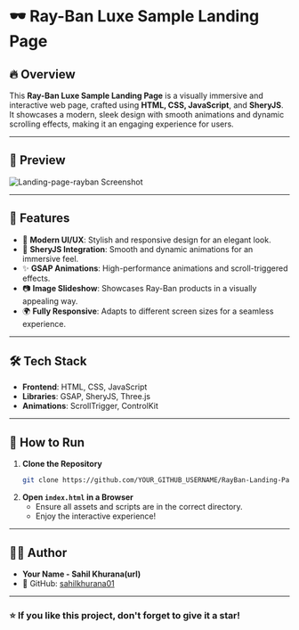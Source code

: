 # 🕶️ Ray-Ban Luxe Sample Landing Page

## 🔥 Overview
This **Ray-Ban Luxe Sample Landing Page** is a visually immersive and interactive web page, crafted using **HTML, CSS, JavaScript**, and **SheryJS**. It showcases a modern, sleek design with smooth animations and dynamic scrolling effects, making it an engaging experience for users.

---

## 📸 Preview  
![Landing-page-rayban Screenshot](assets/) 

---

## 🚀 Features
- 🎨 **Modern UI/UX**: Stylish and responsive design for an elegant look.
- 🔄 **SheryJS Integration**: Smooth and dynamic animations for an immersive feel.
- ✨ **GSAP Animations**: High-performance animations and scroll-triggered effects.
- 📷 **Image Slideshow**: Showcases Ray-Ban products in a visually appealing way.
- 🌍 **Fully Responsive**: Adapts to different screen sizes for a seamless experience.

---

## 🛠️ Tech Stack
- **Frontend**: HTML, CSS, JavaScript
- **Libraries**: GSAP, SheryJS, Three.js
- **Animations**: ScrollTrigger, ControlKit

---

## 📌 How to Run
1. **Clone the Repository**  
   ```sh
   git clone https://github.com/YOUR_GITHUB_USERNAME/RayBan-Landing-Page.git
   ```
2. **Open `index.html` in a Browser**  
   - Ensure all assets and scripts are in the correct directory.
   - Enjoy the interactive experience!

---

## 👨‍💻 Author
- **Your Name - Sahil Khurana(url)**
- 💎 GitHub: [sahilkhurana01](https://github.com/sahilkhurana01)

---

### ⭐ If you like this project, don't forget to give it a star!
